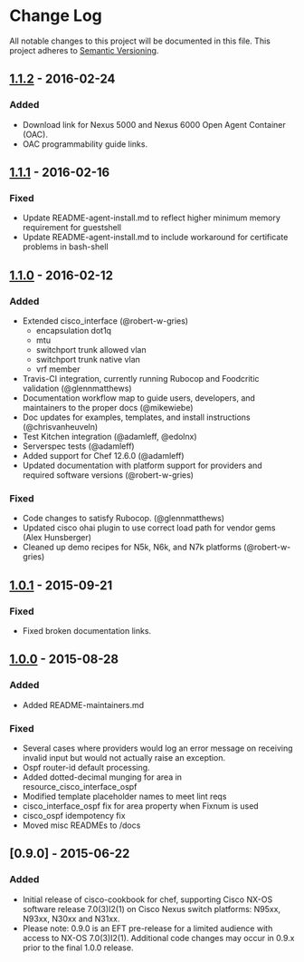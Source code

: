 # Change Log
All notable changes to this project will be documented in this file.
This project adheres to [Semantic Versioning](http://semver.org/).

## [1.1.2] - 2016-02-24
### Added
- Download link for Nexus 5000 and Nexus 6000 Open Agent Container (OAC).
- OAC programmability guide links.

## [1.1.1] - 2016-02-16
### Fixed
- Update README-agent-install.md to reflect higher minimum memory requirement for guestshell
- Update README-agent-install.md to include workaround for certificate problems in bash-shell

## [1.1.0] - 2016-02-12
### Added
- Extended cisco_interface (@robert-w-gries)
  - encapsulation dot1q
  - mtu
  - switchport trunk allowed vlan
  - switchport trunk native vlan
  - vrf member
- Travis-CI integration, currently running Rubocop and Foodcritic validation (@glennmatthews)
- Documentation workflow map to guide users, developers, and maintainers to the proper docs (@mikewiebe)
- Doc updates for examples, templates, and install instructions (@chrisvanheuveln)
- Test Kitchen integration (@adamleff, @edolnx)
- Serverspec tests (@adamleff)
- Added support for Chef 12.6.0 (@adamleff)
- Updated documentation with platform support for providers and required software versions (@robert-w-gries)

### Fixed
- Code changes to satisfy Rubocop. (@glennmatthews)
- Updated cisco ohai plugin to use correct load path for vendor gems (Alex Hunsberger)
- Cleaned up demo recipes for N5k, N6k, and N7k platforms (@robert-w-gries)

## [1.0.1] - 2015-09-21
### Fixed
- Fixed broken documentation links.

## [1.0.0] - 2015-08-28
### Added
- Added README-maintainers.md

### Fixed
- Several cases where providers would log an error message on receiving invalid input but would not actually raise an exception.
- Ospf router-id default processing.
- Added dotted-decimal munging for area in resource_cisco_interface_ospf
- Modified template placeholder names to meet lint reqs
- cisco_interface_ospf fix for area property when Fixnum is used
- cisco_ospf idempotency fix
- Moved misc READMEs to /docs

## [0.9.0] - 2015-06-22
### Added
- Initial release of cisco-cookbook for chef, supporting Cisco NX-OS software release 7.0(3)I2(1) on Cisco Nexus switch platforms: N95xx, N93xx, N30xx and N31xx.
- Please note: 0.9.0 is an EFT pre-release for a limited audience with access to NX-OS 7.0(3)I2(1). Additional code changes may occur in 0.9.x prior to the final 1.0.0 release.

[unreleased]: https://github.com/cisco/cisco-network-puppet-module/compare/master...develop
[1.1.2]: https://github.com/cisco/cisco-network-chef-cookbook/compare/v1.1.1...v1.1.2
[1.1.1]: https://github.com/cisco/cisco-network-chef-cookbook/compare/v1.1.0...v1.1.1
[1.1.0]: https://github.com/cisco/cisco-network-chef-cookbook/compare/v1.0.1...v1.1.0
[1.0.1]: https://github.com/cisco/cisco-network-chef-cookbook/compare/v1.0.0...v1.0.1
[1.0.0]: https://github.com/cisco/cisco-network-chef-cookbook/compare/v0.9.0...v1.0.0

